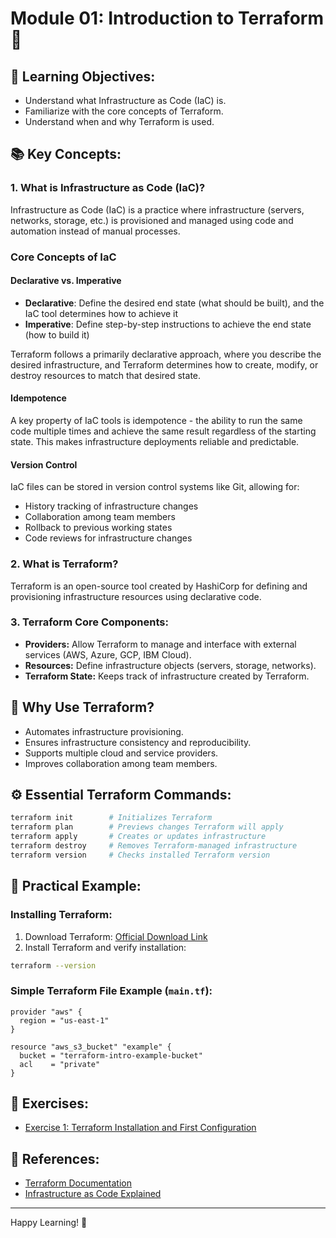 # Module 01: Introduction to Terraform 🌱

## 📖 Learning Objectives:

* Understand what Infrastructure as Code (IaC) is.
* Familiarize with the core concepts of Terraform.
* Understand when and why Terraform is used.

## 📚 Key Concepts:

### 1. What is Infrastructure as Code (IaC)?

Infrastructure as Code (IaC) is a practice where infrastructure (servers, networks, storage, etc.) is provisioned and managed using code and automation instead of manual processes.

### Core Concepts of IaC

#### Declarative vs. Imperative

- **Declarative**: Define the desired end state (what should be built), and the IaC tool determines how to achieve it
- **Imperative**: Define step-by-step instructions to achieve the end state (how to build it)

Terraform follows a primarily declarative approach, where you describe the desired infrastructure, and Terraform determines how to create, modify, or destroy resources to match that desired state.

#### Idempotence

A key property of IaC tools is idempotence - the ability to run the same code multiple times and achieve the same result regardless of the starting state. This makes infrastructure deployments reliable and predictable.

#### Version Control

IaC files can be stored in version control systems like Git, allowing for:
- History tracking of infrastructure changes
- Collaboration among team members
- Rollback to previous working states
- Code reviews for infrastructure changes

### 2. What is Terraform?

Terraform is an open-source tool created by HashiCorp for defining and provisioning infrastructure resources using declarative code.

### 3. Terraform Core Components:

* **Providers:** Allow Terraform to manage and interface with external services (AWS, Azure, GCP, IBM Cloud).
* **Resources:** Define infrastructure objects (servers, storage, networks).
* **Terraform State:** Keeps track of infrastructure created by Terraform.

## 🚀 Why Use Terraform?

* Automates infrastructure provisioning.
* Ensures infrastructure consistency and reproducibility.
* Supports multiple cloud and service providers.
* Improves collaboration among team members.

## ⚙️ Essential Terraform Commands:

```bash
terraform init        # Initializes Terraform
terraform plan        # Previews changes Terraform will apply
terraform apply       # Creates or updates infrastructure
terraform destroy     # Removes Terraform-managed infrastructure
terraform version     # Checks installed Terraform version
```

## 📌 Practical Example:

### Installing Terraform:

1. Download Terraform: [Official Download Link](https://developer.hashicorp.com/terraform/downloads)
2. Install Terraform and verify installation:

```bash
terraform --version
```

### Simple Terraform File Example (`main.tf`):

```hcl
provider "aws" {
  region = "us-east-1"
}

resource "aws_s3_bucket" "example" {
  bucket = "terraform-intro-example-bucket"
  acl    = "private"
}
```

## 🚧 Exercises:

* [Exercise 1: Terraform Installation and First Configuration](exercises/exercise-1.md)

## 🔗 References:

* [Terraform Documentation](https://developer.hashicorp.com/terraform/docs)
* [Infrastructure as Code Explained](https://www.hashicorp.com/resources/what-is-infrastructure-as-code)

---

Happy Learning! 🚀
